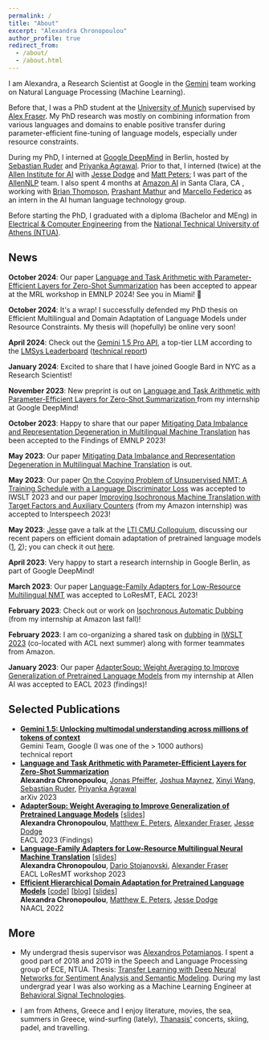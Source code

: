 ```yaml
---
permalink: /
title: "About"
excerpt: "Alexandra Chronopoulou"
author_profile: true
redirect_from: 
  - /about/
  - /about.html
---
```



I am Alexandra, a Research Scientist at Google in the [Gemini](https://bard.google.com/chat) team working on Natural Language Processing (Machine Learning). 

Before that, I was a PhD student at the [University of Munich](https://www.en.uni-muenchen.de/index.html) supervised by [Alex Fraser](https://www.cis.uni-muenchen.de/~fraser/). My PhD research was mostly on combining information from various languages and domains to enable positive transfer during parameter-efficient fine-tuning of language models, especially under resource constraints.   

<!-- machine translation, multilinguality and domain adaptation. I am currently interested in parameter-efficient fine-tuning methods; I am particularly excited about combining information from different languages, domains or tasks to enable positive transfer using modular approaches. -->

During my PhD, I interned at [Google DeepΜind](https://www.deepmind.com/) in Berlin, hosted by [Sebastian Ruder](https://www.ruder.io/) and [Priyanka Agrawal](https://sites.google.com/site/priyankaagr17). Prior to that, I interned (twice) at the [Allen Institute for AI](https://allenai.org/) with [Jesse Dodge](https://jessedodge.github.io/) and [Matt Peters](https://scholar.google.com/citations?user=K5nCPZwAAAAJ&hl=en); I was part of the [AllenNLP](https://allenai.org/allennlp) team. I also spent 4 months at [Amazon AI](https://aws.amazon.com/machine-learning/) in Santa Clara, CA , working with [Brian Thompson](https://thompsonb.github.io/), [Prashant Mathur](http://mtresearcher.github.io/) and [Marcello Federico](https://www.marcellofederico.net) as an intern in the AI human language technology group.

Before starting the PhD, I graduated with a diploma (Bachelor and MEng) in [Electrical & Computer Engineering](https://www.ece.ntua.gr/en) from the [National Technical University of Athens (NTUA)](https://www.ntua.gr/en/). 



 <h2>News</h2>
 
  <b>October 2024</b>: Our paper [Language and Task Arithmetic with Parameter-Efficient Layers for Zero-Shot Summarization](https://arxiv.org/pdf/2311.09344) has been accepted to appear at the MRL workshop in EMNLP 2024! See you in Miami! 🌴



 <b>October 2024</b>: It's a wrap! I successfully defended my PhD thesis on Efficient Multilingual and Domain Adaptation of Language Models under Resource Constraints. My thesis will (hopefully) be online very soon!

 <b>April 2024</b>: Check out the [Gemini 1.5 Pro API](https://developers.googleblog.com/en/gemini-15-pro-now-available-in-180-countries-with-native-audio-understanding-system-instructions-json-mode-and-more/), a top-tier LLM according to the [LMSys Leaderboard](https://huggingface.co/spaces/lmsys/chatbot-arena-leaderboard) ([technical report](https://storage.googleapis.com/deepmind-media/gemini/gemini_v1_5_report.pdf))

<b>January 2024</b>: Excited to share that I have joined Google Bard in NYC as a Research Scientist!

 <b>November 2023</b>: New preprint is out on [Language and Task Arithmetic with Parameter-Efficient Layers for Zero-Shot Summarization
](https://arxiv.org/abs/2311.09344.pdf) from my internship at Google DeepMind!


 <b>October 2023</b>: Happy to share that our paper [Mitigating Data Imbalance and Representation Degeneration in Multilingual Machine Translation](https://arxiv.org/pdf/2305.12786.pdf) has been accepted to the Findings of EMNLP 2023!

 <b>May 2023</b>: Our paper [Mitigating Data Imbalance and Representation Degeneration in Multilingual Machine Translation](https://arxiv.org/pdf/2305.12786.pdf) is out.

 <b>May 2023</b>: Our paper [On the Copying Problem of Unsupervised NMT: A Training Schedule with a Language Discriminator Loss](https://aclanthology.org/2023.iwslt-1.48.pdf) was accepted to IWSLT 2023 and our paper [Improving Isochronous Machine Translation with Target Factors and Auxiliary Counters](https://www.isca-speech.org/archive/pdfs/interspeech_2023/pal23_interspeech.pdf) (from my Amazon internship) was accepted to Interspeech 2023!

  <b>May 2023</b>: [Jesse](https://jessedodge.github.io/) gave a talk at the [LTI CMU Colloquium](https://lti.cs.cmu.edu/lti-colloquium), discussing our recent papers on efficient domain adaptation of pretrained language models ([1](https://aclanthology.org/2022.naacl-main.96.pdf), [2](https://aclanthology.org/2023.findings-eacl.153.pdf)); you can check it out [here](https://youtu.be/ZFqm7NnRAe0).

  <b>April 2023</b>: Very happy to start a research internship in Google Berlin, as part of Google DeepMind!

 <b>March 2023</b>: Our paper [Language-Family Adapters for Low-Resource Multilingual NMT](https://aclanthology.org/2023.loresmt-1.5.pdf) was accepted to LoResMT, EACL 2023!

 <b>February 2023</b>: Check out or work on [Isochronous Automatic Dubbing](https://arxiv.org/pdf/2302.12979.pdf) (from my internship at Amazon last fall)!

<b>February 2023</b>: I am co-organizing a shared task on [dubbing](https://iwslt.org/2023/dubbing) in [IWSLT 2023](https://iwslt.org/2023/) (co-located with ACL next summer) along with former teammates from Amazon.

<b>January 2023</b>: Our paper [AdapterSoup: Weight Averaging to Improve Generalization of Pretrained Language Models](https://aclanthology.org/2023.loresmt-1.5.pdf) from my internship at Allen AI was accepted to EACL 2023 (findings)!


<!-- <b>October 2022</b>: Our work [m<sup>4</sup> Adapter: Multilingual Multi-Domain Adaptation for Machine Translation with a Meta-Adapter](https://aclanthology.org/2022.findings-emnlp.315.pdf) was accepted to EMNLP 2022 (findings)!

<b>October 2022</b>: Check out our work on [Language-Family Adapters for Low-Resource Multilingual NMT](https://arxiv.org/pdf/2209.15236.pdf)! 

<b>September 2022</b>: Invited talk at [Lilt AI](https://lilt.com/) on our recent NAACL paper.
([slides](https://alexandra-chron.github.io/files/hierdomadapt.pdf))

<b>August 2022</b>: Happy to share that I started an internship at Amazon AI in Santa Clara, California! I will spend this fall working on speech translation with the Doubtfire team. -->

<!-- <b>June 2022</b>: Invited talk at the [DG CNECT workshop](https://lr-coordination.eu/workshop4) on large language models ([slides](https://alexandra-chron.github.io/files/talk_dgcnect.pdf)). -->

<!-- <b>May 2022</b>: Excited to start another internship at Allen AI, working with Jesse Dodge and Matt Peters! -->

<!-- <b>April 2022</b>: Our paper [Efficient Hierarchical Domain Adaptation for Pretrained Language Models](https://aclanthology.org/2022.naacl-main.96.pdf) from my internship in Allen AI was accepted to NAACL 2022 (main track); I wrote a [blog post](https://blog.allenai.org/efficient-hierarchical-domain-adaptation-using-pretrained-language-models-fdd04c001230) about it, give it a read!  -->

<!-- <b>July 2021</b>: Started an internship at Allen AI, working with [Jesse Dodge](https://jessedodge.github.io/) and [Matt Peters](https://scholar.google.com/citations?user=K5nCPZwAAAAJ&hl=en)! -->

<!-- <b>March 2021</b>: 1 paper accepted at NAACL 2021: [Improving the Lexical Ability of Pretrained Language Models for Unsupervised NMT](https://www.aclweb.org/anthology/2021.naacl-main.16.pdf) (main conf.)

<b>September 2020</b>: 2 papers accepted at EMNLP 2020: [Reusing a Pretrained Language Model on Languages with Limited Corpora for Unsupervised NMT](https://aclanthology.org/2020.emnlp-main.214.pdf) (main conf.) and [Domain Adversarial Fine-Tuning as an Effective Regularizer](https://aclanthology.org/2020.findings-emnlp.278.pdf) (findings)

<b>July 2020</b>: Our system ranked first in the WMT 2020 Unsupervised Translation Shared Task (translation system between Upper Sorbian and German). <br> -->


 <h2>Selected Publications</h2>

<ul class="sparse-list">
            <li>
          <b><a  href="https://storage.googleapis.com/deepmind-media/gemini/gemini_v1_5_report.pdf">Gemini 1.5: Unlocking multimodal understanding across millions of tokens of context </a></b> <br/> 
          Gemini Team, Google (I was one of the > 1000 authors)
          <br/>technical report<br/>
        </li>
            <li>
          <b><a  href="https://arxiv.org/abs/2311.09344.pdf">Language and Task Arithmetic with Parameter-Efficient Layers for Zero-Shot Summarization</a></b> <br/> 
          <b>Alexandra Chronopoulou</b>, <a href="https://pfeiffer.ai/">Jonas Pfeiffer</a>, <a href="https://scholar.google.com/citations?user=LdNDZRcAAAAJ&hl=en">Joshua Maynez</a>, <a href="https://cindyxinyiwang.github.io/">Xinyi Wang</a>, <a href="https://www.ruder.io/">Sebastian Ruder</a>, <a href="https://sites.google.com/site/priyankaagr17">Priyanka Agrawal</a>  <br/>
          arXiv 2023<br/>
        </li>
          <li>
          <b><a  href="https://aclanthology.org/2023.findings-eacl.153.pdf">AdapterSoup: Weight Averaging to Improve Generalization of Pretrained Language Models</a></b> [<a href="https://alexandra-chron.github.io/files/adaptersoup.pdf" class="link-in-list">slides</a>] <br/> 
          <b>Alexandra Chronopoulou</b>, <a href="https://scholar.google.com/citations?user=K5nCPZwAAAAJ&hl=en">Matthew E. Peters</a>, <a href="https://www.cis.uni-muenchen.de/~fraser/">Alexander Fraser</a>, <a href="https://jessedodge.github.io/">Jesse Dodge</a> <br/>
          EACL 2023 (Findings)<br/>
        </li>
         <li>
          <b><a href="https://aclanthology.org/2023.loresmt-1.5.pdf">Language-Family Adapters for Low-Resource Multilingual Neural Machine Translation</a></b> [<a href="https://alexandra-chron.github.io/files/langfam_adapters.pdf" class="link-in-list">slides</a>] <br/>
          <b>Alexandra Chronopoulou</b>, <a href="https://www.cis.lmu.de/~dario/">Dario Stojanovski</a>, <a href="https://www.cis.uni-muenchen.de/~fraser/">Alexander Fraser</a> <br/>
          EACL LoResMT workshop 2023 <br/>
          </li>
            <li>
           <b><a  href="https://aclanthology.org/2022.naacl-main.96.pdf">Efficient Hierarchical Domain Adaptation for Pretrained Language Models</a></b>          
          [<a href="https://github.com/alexandra-chron/hierarchical-domain-adaptation" class="link-in-list">code</a>]
          [<a href="https://blog.allenai.org/efficient-hierarchical-domain-adaptation-using-pretrained-language-models-fdd04c001230">blog</a>]
          [<a href="https://alexandra-chron.github.io/files/eff_hier_dom_adapt.pdf" class="link-in-list">slides</a>] <br/>
          <b>Alexandra Chronopoulou</b>, <a href="https://scholar.google.com/citations?user=K5nCPZwAAAAJ&hl=en">Matthew E. Peters</a>, <a href="https://jessedodge.github.io/">Jesse Dodge</a> <br/>
          NAACL 2022<br/>
        </li>

</ul>


 <h2>More</h2>

- My undergrad thesis supervisor was [Alexandros Potamianos](https://slp-ntua.github.io/potam/). I spent a good part of 2018 and 2019 in the Speech and Language Processing group of ECE, NTUA. Thesis: [Transfer Learning with Deep Neural Networks for Sentiment Analysis and Semantic Modeling](https://alexandra-chron.github.io/files/thesis_achronopoulou.pdf). During my last undergrad year I was also working as a Machine Learning Engineer at [Behavioral Signal Technologies](https://behavioralsignals.com/). 

- I am from Athens, Greece and I enjoy literature, movies, the sea, summers in Greece, wind-surfing (lately), [Thanasis'](https://www.youtube.com/channel/UC4tLNPEm2HYi2UG7z78MfsQ) concerts, skiing, padel, and travelling. 
